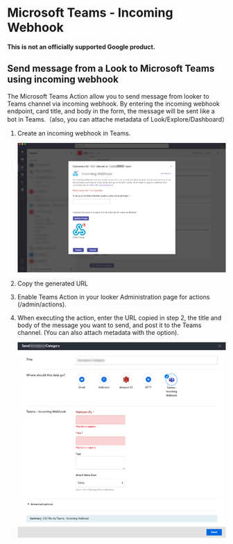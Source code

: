 # Microsoft Teams - Incoming Webhook

**This is not an officially supported Google product.**

## Send message from a Look to Microsoft Teams using incoming webhook

The Microsoft Teams Action allow you to send message from looker to Teams channel via incoming webhook. By entering the incoming webhook endpoint, card title, and body in the form, the message will be sent like a bot in Teams.（also, you can attache metadata of Look/Explore/Dashboard）

1. Create an incoming webhook in Teams.

   ![image1](Teams&#32;Console.png)

2. Copy the generated URL

3. Enable Teams Action in your looker Administration page for actions (/admin/actions).

4. When executing the action, enter the URL copied in step 2, the title and body of the message you want to send, and post it to the Teams channel. (You can also attach metadata with the option).

   ![image2](Teams&#32;Action&#32;Form.png)
